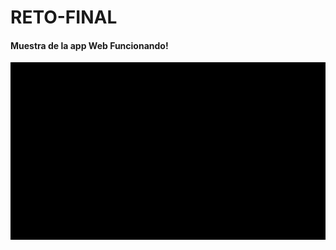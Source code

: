 # RETO-FINAL

#### Muestra de la app Web Funcionando!

![](https://github.com/FernandoH1/RETO-FINAL/blob/main/GIFs/RetoFinal.gif)
